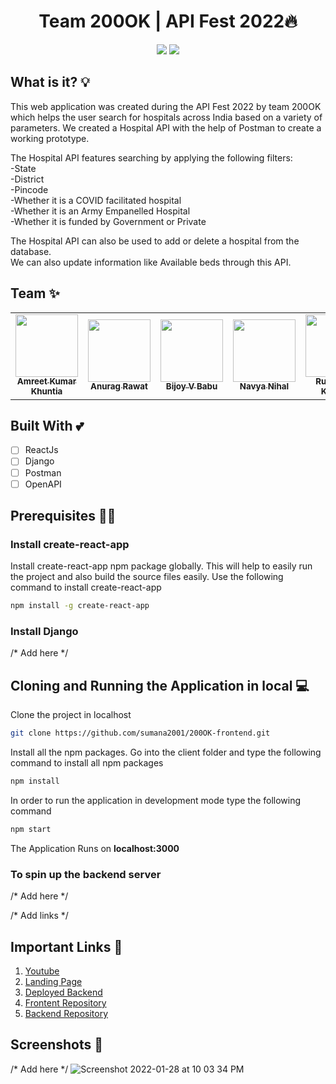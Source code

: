 <h1 align='center'>Team 200OK | API Fest 2022🔥</h1>
<p align='center'>
<img src='http://ForTheBadge.com/images/badges/built-by-developers.svg'>&nbsp;<img src='http://ForTheBadge.com/images/badges/built-with-love.svg'>
</p>

## What is it? 💡
This web application was created during the API Fest 2022 by team 200OK which helps the user search for hospitals across India based on a variety of parameters. We created a Hospital API with the help of Postman to create a working prototype.<br/>

The Hospital API features searching by applying the following filters:<br/>
-State<br/>
-District<br/>
-Pincode<br/>
-Whether it is a COVID facilitated hospital<br/> 
-Whether it is an Army Empanelled Hospital<br/>
-Whether it is funded by Government or Private<br/>

The Hospital API can also be used to add or delete a hospital from the database.<br/>
We can also update information like Available beds through this API.<br/>

## Team ✨
<table>
  <tr>
    <td align="center"><a href="https://github.com/AmreetKumarkhuntia"><img src="https://avatars.githubusercontent.com/u/79908976?v=4?s=100" width="100px;" alt=""/><br /><sub><b>Amreet Kumar Khuntia</b></sub></a></td>
    <td align="center"><a href="https://github.com/anuragrawat015"><img src="https://avatars.githubusercontent.com/u/68148139?v=4?s=100" width="100px;" alt=""/><br /><sub><b>Anurag Rawat</b></sub></a></td>
    <td align="center"><a href="https://github.com/bijoyvbabu123"><img src="https://avatars.githubusercontent.com/u/73835543?v=4?s=100" width="100px;" alt=""/><br /><sub><b>Bijoy V Babu</b></sub></a></td>
    <td align="center"><a href="https://github.com/navya1819"><img src="https://avatars.githubusercontent.com/u/93279113?v=4?s=100" width="100px;" alt=""/><br /><sub><b>Navya Nihal</b></sub></a></td>
    <td align="center"><a href="https://github.com/rushi19383"><img src="https://avatars.githubusercontent.com/u/73731585?v=4?s=100" width="100px;" alt=""/><br /><sub><b>Rushikesh Kantule</b></sub></a></td>
    <td align="center"><a href="https://github.com/sujal-sharma"><img src="https://avatars.githubusercontent.com/u/27073280?v=4?s=100" width="100px;" alt=""/><br /><sub><b>Sujal Sharma</b></sub></a></td>
  </tr>
</table>

## Built With 💕 
- [ ] ReactJs
- [ ] Django
- [ ] Postman
- [ ] OpenAPI

## Prerequisites 👨‍💻

### Install create-react-app
Install create-react-app npm package globally. This will help to easily run the project and also build the source files easily. Use the following command to install create-react-app

```bash
npm install -g create-react-app
```

### Install Django
/* Add here */

## Cloning and Running the Application in local 💻

Clone the project in localhost
```bash
git clone https://github.com/sumana2001/200OK-frontend.git
```
Install all the npm packages. Go into the client folder and type the following command to install all npm packages

```bash
npm install
```

In order to run the application in development mode type the following command

```bash
npm start
```

The Application Runs on **localhost:3000**

### To spin up the backend server
/* Add here */

/* Add links */
## Important Links 🔴
1. <a href="">Youtube</a>
2. <a href="">Landing Page</a>
3. <a href="">Deployed Backend</a>
4. <a href="https://github.com/sumana2001/200OK-frontend">Frontent Repository</a>
5. <a href="https://github.com/sumana2001/200OK-backend">Backend Repository</a>

## Screenshots 📸
/* Add here */
![Screenshot 2022-01-28 at 10 03 34 PM](https://user-images.githubusercontent.com/63084088/151648420-dcef4337-abb6-4a1e-a976-0f20c681ff10.png)
